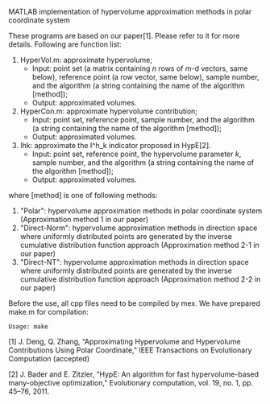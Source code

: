 MATLAB implementation of hypervolume approximation methods in polar coordinate system
	
These programs are based on our paper[1]. Please refer to it for more details.
Following are function list:
	
1. HyperVol.m: approximate hypervolume;
	- Input: point set (a matrix containing $n$ rows of $m$-d vectors, same below), 
		reference point (a row vector, same below), sample number,
		and the algorithm (a string containing the name of the algorithm [method]);
	- Output: approximated volumes.
2. HyperCon.m: approximate hypervolume contribution;
	- Input: point set, reference point, sample number, 
		and the algorithm (a string containing the name of the algorithm [method]);
	- Output: approximated volumes.
3. Ihk: approximate the I^h_k indicator proposed in HypE[2]. 
	- Input: point set, reference point, the hypervolume parameter $k$, sample number, 
     		and the algorithm (a string containing the name of the algorithm [method]);
	- Output: approximated volumes.
	
where [method] is one of following methods:
1. "Polar": hypervolume approximation methods in polar coordinate system (Approximation method 1
			in our paper)
2. "Direct-Norm": hypervolume approximation methods in direction space where uniformly distributed 
			points are generated by the inverse cumulative distribution function approach 
			(Approximation method 2-1 in our paper)
3. "Direct-NT": hypervolume approximation methods in direction space where uniformly distributed 
			points are generated by the inverse cumulative distribution function approach 
			(Approximation method 2-2 in our paper)
			
			
Before the use, all cpp files need to be compiled by mex. We have prepared make.m for compilation:

	Usage: make
	
[1] J. Deng, Q. Zhang, “Approximating Hypervolume and Hypervolume Contributions Using Polar Coordinate,”
IEEE Transactions on Evolutionary Computation (accepted)

[2] J. Bader and E. Zitzler, “HypE: An algorithm for fast hypervolume-based many-objective optimization,”
Evolutionary computation, vol. 19, no. 1, pp. 45–76, 2011.
